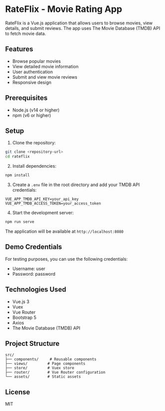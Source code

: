 # RateFlix - Movie Rating App

RateFlix is a Vue.js application that allows users to browse movies, view details, and submit reviews. The app uses The Movie Database (TMDB) API to fetch movie data.

## Features

- Browse popular movies
- View detailed movie information
- User authentication
- Submit and view movie reviews
- Responsive design

## Prerequisites

- Node.js (v14 or higher)
- npm (v6 or higher)

## Setup

1. Clone the repository:
```bash
git clone <repository-url>
cd rateflix
```

2. Install dependencies:
```bash
npm install
```

3. Create a `.env` file in the root directory and add your TMDB API credentials:
```
VUE_APP_TMDB_API_KEY=your_api_key
VUE_APP_TMDB_ACCESS_TOKEN=your_access_token
```

4. Start the development server:
```bash
npm run serve
```

The application will be available at `http://localhost:8080`

## Demo Credentials

For testing purposes, you can use the following credentials:
- Username: user
- Password: password

## Technologies Used

- Vue.js 3
- Vuex
- Vue Router
- Bootstrap 5
- Axios
- The Movie Database (TMDB) API

## Project Structure

```
src/
├── components/     # Reusable components
├── views/         # Page components
├── store/         # Vuex store
├── router/        # Vue Router configuration
└── assets/        # Static assets
```

## License

MIT 